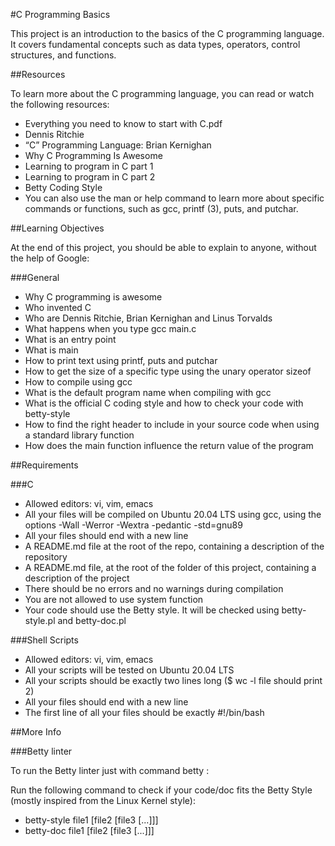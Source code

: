#C Programming Basics

This project is an introduction to the basics of the C programming language. It covers fundamental concepts such as data types, operators, control structures, and functions.

##Resources

To learn more about the C programming language, you can read or watch the following resources:

* Everything you need to know to start with C.pdf 
* Dennis Ritchie
* “C” Programming Language: Brian Kernighan
* Why C Programming Is Awesome
* Learning to program in C part 1
* Learning to program in C part 2
* Betty Coding Style
* You can also use the man or help command to learn more about specific commands or functions, such as gcc, printf (3), puts, and putchar.

##Learning Objectives

At the end of this project, you should be able to explain to anyone, without the help of Google:

###General

* Why C programming is awesome
* Who invented C
* Who are Dennis Ritchie, Brian Kernighan and Linus Torvalds
* What happens when you type gcc main.c
* What is an entry point
* What is main
* How to print text using printf, puts and putchar
* How to get the size of a specific type using the unary operator sizeof
* How to compile using gcc
* What is the default program name when compiling with gcc
* What is the official C coding style and how to check your code with betty-style
* How to find the right header to include in your source code when using a standard library function
* How does the main function influence the return value of the program

##Requirements

###C

* Allowed editors: vi, vim, emacs
* All your files will be compiled on Ubuntu 20.04 LTS using gcc, using the options -Wall -Werror -Wextra -pedantic -std=gnu89
* All your files should end with a new line
* A README.md file at the root of the repo, containing a description of the repository
* A README.md file, at the root of the folder of this project, containing a description of the project
* There should be no errors and no warnings during compilation
* You are not allowed to use system function
* Your code should use the Betty style. It will be checked using betty-style.pl and betty-doc.pl

###Shell Scripts

* Allowed editors: vi, vim, emacs
* All your scripts will be tested on Ubuntu 20.04 LTS
* All your scripts should be exactly two lines long ($ wc -l file should print 2)
* All your files should end with a new line
* The first line of all your files should be exactly #!/bin/bash

##More Info

###Betty linter

To run the Betty linter just with command betty <filename>:

Run the following command to check if your code/doc fits the Betty Style (mostly inspired from the Linux Kernel style):

* betty-style file1 [file2 [file3 [...]]]
* betty-doc file1 [file2 [file3 [...]]]
